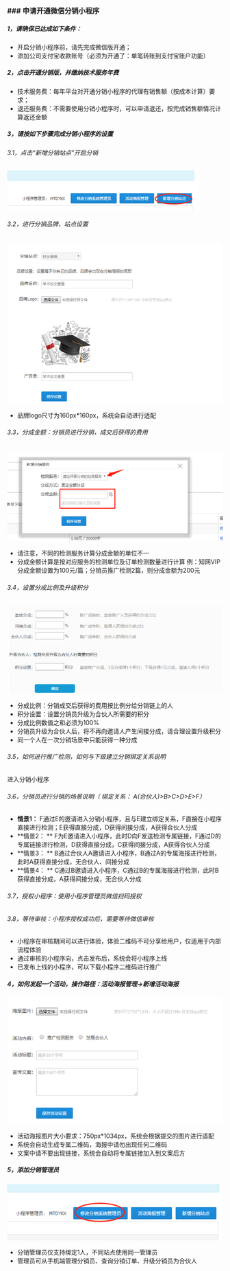 ###  ### **申请开通微信分销小程序**

##### 1，请确保已达成如下条件：

- 开启分销小程序前，请先完成微信版开通；
- 添加公司支付宝收款账号（必须为开通了：单笔转账到支付宝账户功能）

##### 2，点击开通分销版，并缴纳技术服务年费

- 技术服务费：每年平台对开通分销小程序的代理有销售额（按成本计算）要求；
- 退还服务费：不需要使用分销小程序时，可以申请退还，按完成销售额情况计算返还金额

##### 3，请按如下步骤完成分销小程序的设置

###### 3.1，点击“新增分销站点”开启分销

![](/assets/import20.png)

###### 3.2，进行分销品牌，站点设置

![](/assets/import21.png)

- 品牌logo尺寸为160px\*160px，系统会自动进行适配

###### 3.3，分成金额：分销员进行分销，成交后获得的费用

![](/assets/import22.png)

- 请注意，不同的检测服务计算分成金额的单位不一
- 分成金额计算是按对应服务的检测单位及订单检测数量进行计算                                                                                                       例：知网VIP分成金额设置为100元/篇；分销员推广检测2篇，则分成金额为200元

###### 3.4，设置分成比例及升级积分

![](/assets/import26.png)

- 分成比例：分销成交后获得的费用按比例分给分销链上的人
- 积分设置：设置分销员升级为合伙人所需要的积分
- 分成比例数值之和必须为100%
- 分销员升级为合伙人后，将不再向邀请人产生间接分成，请合理设置升级积分
- 同一个人在一次分销场景中只能获得一种分成

###### 3.5，如何进行推广检测，如何与下级建立分销绑定关系说明

进入分销小程序

###### 3.6，分销员进行分销的场景说明（ 绑定关系：  A\(合伙人\)&gt;B&gt;C&gt;D&gt;E&gt;F）

- **情景1：**                                                                                                                                                                                                                F通过E的邀请进入分销小程序，且与E建立绑定关系，F直接在小程序直接进行检测；E获得直接分成，D获得间接分成，A获得合伙人分成
- **情景2：   **                                                                                                                                                                                                            F为E邀请进入小程序，此时D向F发送检测专属链接，F通过D的专属链接进行检测，D获得直接分成，C获得间接分成，A获得合伙人分成
- **情景3： **                                                                                                                                                                                                               B通过合伙人A邀请进入小程序，B通过A的专属海报进行检测，此时A获得直接分成，无合伙人、间接分成
- **情景4： **                                                                                                                                                                                                               C通过B邀请进入小程序，C通过B的专属海报进行检测，此时B获得直接分成，A获得间接分成，无合伙人分成

###### 3.7，授权小程序：使用小程序管理员微信扫码授权

###### 3.8，等待审核：小程序授权成功后，需要等待微信审核

- 小程序在审核期间可以进行体验，体验二维码不可分享给用户，仅适用于内部流程体验
- 通过审核的小程序向，点击发布后，系统会将小程序上线
- 已发布上线的小程序，可以下载小程序二维码进行推广

##### 4，如何发起一个活动，操作路径：活动海报管理-&gt;新增活动海报

![](/assets/import24.png)

- 活动海报图片大小要求：750px\*1034px，系统会根据提交的图片进行适配
- 系统会自动生成专属二维码，海报中请勿出现任何二维码
- 文案中请不要出现链接，系统会自动将专属链接加入到文案后方

##### 5，添加分销管理员

![](/assets/import25.png)

- 分销管理员仅支持绑定1人，不同站点使用同一管理员
- 管理员可从手机端管理分销员、查询分销订单、升级分销员为合伙人







